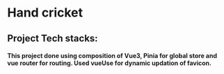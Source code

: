 # Hand cricket
## Project Tech stacks:
#### This project done using composition of Vue3, Pinia for global store and vue router for routing. Used vueUse for dynamic updation of favicon. 
